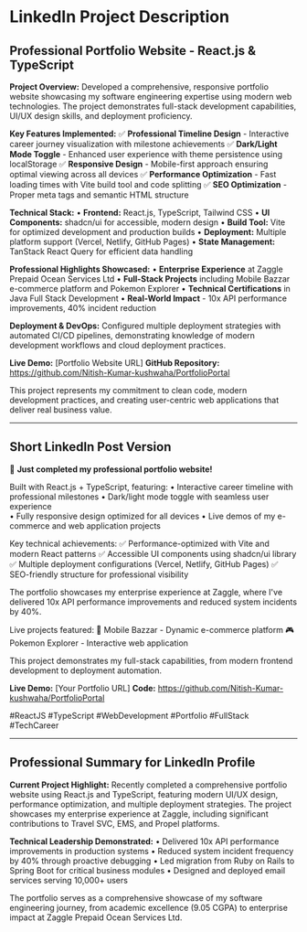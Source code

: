 # LinkedIn Project Description

## Professional Portfolio Website - React.js & TypeScript

**Project Overview:**
Developed a comprehensive, responsive portfolio website showcasing my software engineering expertise using modern web technologies. The project demonstrates full-stack development capabilities, UI/UX design skills, and deployment proficiency.

**Key Features Implemented:**
✅ **Professional Timeline Design** - Interactive career journey visualization with milestone achievements
✅ **Dark/Light Mode Toggle** - Enhanced user experience with theme persistence using localStorage
✅ **Responsive Design** - Mobile-first approach ensuring optimal viewing across all devices
✅ **Performance Optimization** - Fast loading times with Vite build tool and code splitting
✅ **SEO Optimization** - Proper meta tags and semantic HTML structure

**Technical Stack:**
• **Frontend:** React.js, TypeScript, Tailwind CSS
• **UI Components:** shadcn/ui for accessible, modern design
• **Build Tool:** Vite for optimized development and production builds
• **Deployment:** Multiple platform support (Vercel, Netlify, GitHub Pages)
• **State Management:** TanStack React Query for efficient data handling

**Professional Highlights Showcased:**
• **Enterprise Experience** at Zaggle Prepaid Ocean Services Ltd
• **Full-Stack Projects** including Mobile Bazzar e-commerce platform and Pokemon Explorer
• **Technical Certifications** in Java Full Stack Development
• **Real-World Impact** - 10x API performance improvements, 40% incident reduction

**Deployment & DevOps:**
Configured multiple deployment strategies with automated CI/CD pipelines, demonstrating knowledge of modern development workflows and cloud deployment practices.

**Live Demo:** [Portfolio Website URL]
**GitHub Repository:** https://github.com/Nitish-Kumar-kushwaha/PortfolioPortal

This project represents my commitment to clean code, modern development practices, and creating user-centric web applications that deliver real business value.

---

## Short LinkedIn Post Version

🚀 **Just completed my professional portfolio website!**

Built with React.js + TypeScript, featuring:
• Interactive career timeline with professional milestones
• Dark/light mode toggle with seamless user experience  
• Fully responsive design optimized for all devices
• Live demos of my e-commerce and web application projects

Key technical achievements:
✅ Performance-optimized with Vite and modern React patterns
✅ Accessible UI components using shadcn/ui library
✅ Multiple deployment configurations (Vercel, Netlify, GitHub Pages)
✅ SEO-friendly structure for professional visibility

The portfolio showcases my enterprise experience at Zaggle, where I've delivered 10x API performance improvements and reduced system incidents by 40%.

Live projects featured:
🛒 Mobile Bazzar - Dynamic e-commerce platform
🎮 Pokemon Explorer - Interactive web application

This project demonstrates my full-stack capabilities, from modern frontend development to deployment automation.

**Live Demo:** [Your Portfolio URL]
**Code:** https://github.com/Nitish-Kumar-kushwaha/PortfolioPortal

#ReactJS #TypeScript #WebDevelopment #Portfolio #FullStack #TechCareer

---

## Professional Summary for LinkedIn Profile

**Current Project Highlight:**
Recently completed a comprehensive portfolio website using React.js and TypeScript, featuring modern UI/UX design, performance optimization, and multiple deployment strategies. The project showcases my enterprise experience at Zaggle, including significant contributions to Travel SVC, EMS, and Propel platforms.

**Technical Leadership Demonstrated:**
• Delivered 10x API performance improvements in production systems
• Reduced system incident frequency by 40% through proactive debugging
• Led migration from Ruby on Rails to Spring Boot for critical business modules
• Designed and deployed email services serving 10,000+ users

The portfolio serves as a comprehensive showcase of my software engineering journey, from academic excellence (9.05 CGPA) to enterprise impact at Zaggle Prepaid Ocean Services Ltd.